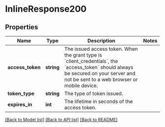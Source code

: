 # InlineResponse200

## Properties
Name | Type | Description | Notes
------------ | ------------- | ------------- | -------------
**access_token** | **string** | The issued access token.  When the grant type is &#x60;client_credentials&#x60;, the &#x60;access_token&#x60; should always be secured on your server and not be sent to a web browser or mobile device. | 
**token_type** | **string** | The type of token issued. | 
**expires_in** | **int** | The lifetime in seconds of the access token. | 

[[Back to Model list]](../README.md#documentation-for-models) [[Back to API list]](../README.md#documentation-for-api-endpoints) [[Back to README]](../README.md)


